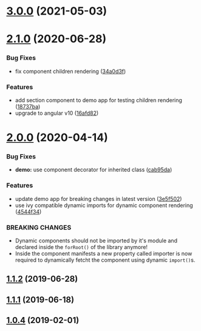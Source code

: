# [3.0.0](https://github.com/pascaliske/dynamic-components/compare/v2.1.0...v3.0.0) (2021-05-03)



# [2.1.0](https://github.com/pascaliske/dynamic-components/compare/v2.0.0...v2.1.0) (2020-06-28)


### Bug Fixes

* fix component children rendering ([34a0d3f](https://github.com/pascaliske/dynamic-components/commit/34a0d3fe359998d27bb8466434230c6acc1b51a2))


### Features

* add section component to demo app for testing children rendering ([18737ba](https://github.com/pascaliske/dynamic-components/commit/18737baff9d352db3b10b9fc8076561013780df1))
* upgrade to angular v10 ([16afd82](https://github.com/pascaliske/dynamic-components/commit/16afd829dc5de2495db6dd4dbc46ad53f7e67752))



# [2.0.0](https://github.com/pascaliske/dynamic-components/compare/v1.1.2...v2.0.0) (2020-04-14)


### Bug Fixes

* **demo:** use component decorator for inherited class ([cab95da](https://github.com/pascaliske/dynamic-components/commit/cab95da79e954a85322491ef6fc0a44459735235))


### Features

* update demo app for breaking changes in latest version ([3e5f502](https://github.com/pascaliske/dynamic-components/commit/3e5f5028e6f1475e864f5ad79e1439b1ac91dbb9))
* use ivy compatible dynamic imports for dynamic component rendering ([4544f34](https://github.com/pascaliske/dynamic-components/commit/4544f34c2abefd4d6304b68a628a543b263d784a))


### BREAKING CHANGES

* Dynamic components should not be imported by it's module and declared inside the `forRoot()` of the library anymore!
* Inside the component manifests a new property called importer is now required to dynamically fetcht the component using dynamic `import()`s.



## [1.1.2](https://github.com/pascaliske/dynamic-components/compare/v1.1.1...v1.1.2) (2019-06-28)



## [1.1.1](https://github.com/pascaliske/dynamic-components/compare/v1.1.0...v1.1.1) (2019-06-18)



## [1.0.4](https://github.com/pascaliske/dynamic-components/compare/v1.0.3...v1.0.4) (2019-02-01)




